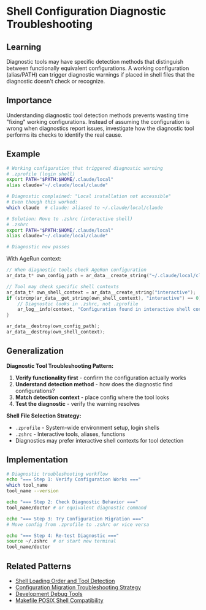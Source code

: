 # Shell Configuration Diagnostic Troubleshooting

## Learning
Diagnostic tools may have specific detection methods that distinguish between functionally equivalent configurations. A working configuration (alias/PATH) can trigger diagnostic warnings if placed in shell files that the diagnostic doesn't check or recognize.

## Importance
Understanding diagnostic tool detection methods prevents wasting time "fixing" working configurations. Instead of assuming the configuration is wrong when diagnostics report issues, investigate how the diagnostic tool performs its checks to identify the real cause.

## Example
```bash
# Working configuration that triggered diagnostic warning
# .zprofile (login shell)
export PATH="$PATH:$HOME/.claude/local"
alias claude="~/.claude/local/claude"

# Diagnostic complained: "Local installation not accessible"
# Even though this worked:
which claude  # claude: aliased to ~/.claude/local/claude

# Solution: Move to .zshrc (interactive shell)
# .zshrc
export PATH="$PATH:$HOME/.claude/local"
alias claude="~/.claude/local/claude"

# Diagnostic now passes
```

With AgeRun context:
```c
// When diagnostic tools check AgeRun configuration
ar_data_t* own_config_path = ar_data__create_string("~/.claude/local/claude");

// Tool may check specific shell contexts
ar_data_t* own_shell_context = ar_data__create_string("interactive");
if (strcmp(ar_data__get_string(own_shell_context), "interactive") == 0) {
    // Diagnostic looks in .zshrc, not .zprofile
    ar_log__info(context, "Configuration found in interactive shell context");
}

ar_data__destroy(own_config_path);
ar_data__destroy(own_shell_context);
```

## Generalization
**Diagnostic Tool Troubleshooting Pattern:**
1. **Verify functionality first** - confirm the configuration actually works
2. **Understand detection method** - how does the diagnostic find configurations?
3. **Match detection context** - place config where the tool looks
4. **Test the diagnostic** - verify the warning resolves

**Shell File Selection Strategy:**
- `.zprofile` - System-wide environment setup, login shells
- `.zshrc` - Interactive tools, aliases, functions
- Diagnostics may prefer interactive shell contexts for tool detection

## Implementation
```bash
# Diagnostic troubleshooting workflow
echo "=== Step 1: Verify Configuration Works ==="
which tool_name
tool_name --version

echo "=== Step 2: Check Diagnostic Behavior ==="
tool_name/doctor # or equivalent diagnostic command

echo "=== Step 3: Try Configuration Migration ==="
# Move config from .zprofile to .zshrc or vice versa

echo "=== Step 4: Re-test Diagnostic ==="
source ~/.zshrc  # or start new terminal
tool_name/doctor
```

## Related Patterns
- [Shell Loading Order and Tool Detection](shell-loading-order-tool-detection.md)
- [Configuration Migration Troubleshooting Strategy](configuration-migration-troubleshooting-strategy.md)
- [Development Debug Tools](development-debug-tools.md)
- [Makefile POSIX Shell Compatibility](makefile-posix-shell-compatibility.md)